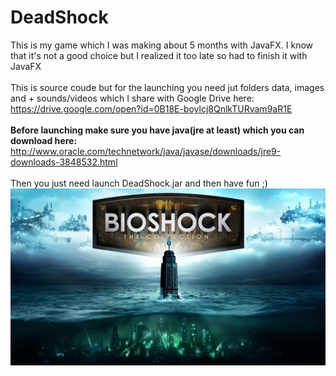# DeadShock
This is my game which I was making about 5 months with JavaFX. I know that it's not a good choice but I realized it too late so had to finish it with JavaFX <br><br>
This is source coude but for the launching you need jut folders data, images and + sounds/videos which I share with Google Drive here:<br>
https://drive.google.com/open?id=0B18E-boylcj8QnlkTURvam9aR1E <br> <br>
<strong> Before launching make sure you have java(jre at least) which you can download here: </strong> <br>
http://www.oracle.com/technetwork/java/javase/downloads/jre9-downloads-3848532.html <br> <br>
Then you just need launch DeadShock.jar and then have fun ;) <br>
![alt text](https://github.com/Abhai2016/DeadShock/blob/master/images/backgrounds/cover.jpg)

